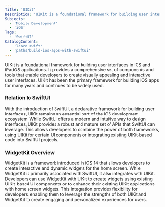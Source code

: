 ```yaml
---
Title: 'UIKit'
Description: 'UIKit is a foundational framework for building user interfaces in iOS and iPadOS applications.'
Subjects:
  - 'Mobile Development'
  - 'iOS'
Tags:
  - 'SwiftUI'
CatalogContent:
  - 'learn-swift'
  - 'paths/build-ios-apps-with-swiftui'
---
```


UIKit is a foundational framework for building user interfaces in iOS and iPadOS applications. It provides a comprehensive set of components and tools that enable developers to create visually appealing and interactive user interfaces. UIKit has been the primary framework for building iOS apps for many years and continues to be widely used.

### Relation to SwiftUI

With the introduction of SwiftUI, a declarative framework for building user interfaces, UIKit remains an essential part of the iOS development ecosystem. While SwiftUI offers a modern and intuitive way to design interfaces, UIKit provides a robust and mature set of APIs that SwiftUI can leverage. This allows developers to combine the power of both frameworks, using UIKit for certain UI components or integrating existing UIKit-based code into SwiftUI projects.

### WidgetKit Overview

WidgetKit is a framework introduced in iOS 14 that allows developers to create interactive and dynamic widgets for the home screen. While WidgetKit is primarily associated with SwiftUI, it also integrates with UIKit. Developers can use WidgetKit with UIKit to create widgets using existing UIKit-based UI components or to enhance their existing UIKit applications with home screen widgets. This integration provides flexibility for developers, enabling them to leverage the strengths of both UIKit and WidgetKit to create engaging and personalized experiences for users.
